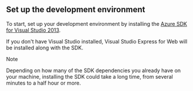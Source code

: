 ## <a name="setupdevenv"></a>Set up the development environment
To start, set up your development environment by installing the [Azure SDK for Visual Studio 2013](http://go.microsoft.com/fwlink/?LinkID=324322).

If you don't have Visual Studio installed, Visual Studio Express for Web will be installed along with the SDK.

> [!NOTE]
> Depending on how many of the SDK dependencies you already have on your machine, installing the SDK could take a long time, from several minutes to a half hour or more.
> 
> 
[Azure SDK for Visual Studio 2013]: http://go.microsoft.com/fwlink/?LinkID=324322
